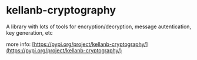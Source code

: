 # kellanb-cryptography
A library with lots of tools for encryption/decryption, message autentication, key generation, etc


more info: [https://pypi.org/project/kellanb-cryptography/](https://pypi.org/project/kellanb-cryptography/)
